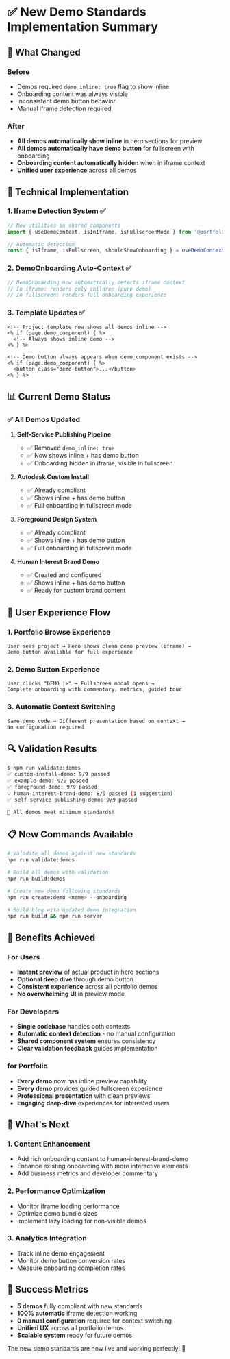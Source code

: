 # ✅ New Demo Standards Implementation Summary

## 🎯 What Changed

### Before
- Demos required `demo_inline: true` flag to show inline
- Onboarding content was always visible
- Inconsistent demo button behavior
- Manual iframe detection required

### After
- **All demos automatically show inline** in hero sections for preview
- **All demos automatically have demo button** for fullscreen with onboarding
- **Onboarding content automatically hidden** when in iframe context
- **Unified user experience** across all demos

## 🔧 Technical Implementation

### 1. **Iframe Detection System** ✅
```javascript
// New utilities in shared components
import { useDemoContext, isInIframe, isFullscreenMode } from '@portfolio/demo-shared';

// Automatic detection
const { isIframe, isFullscreen, shouldShowOnboarding } = useDemoContext();
```

### 2. **DemoOnboarding Auto-Context** ✅
```jsx
// DemoOnboarding now automatically detects iframe context
// In iframe: renders only children (pure demo)
// In fullscreen: renders full onboarding experience
```

### 3. **Template Updates** ✅
```ejs
<!-- Project template now shows all demos inline -->
<% if (page.demo_component) { %>
  <!-- Always shows inline demo -->
<% } %>

<!-- Demo button always appears when demo_component exists -->
<% if (page.demo_component) { %>
  <button class="demo-button">...</button>
<% } %>
```

## 📊 Current Demo Status

### ✅ All Demos Updated
1. **Self-Service Publishing Pipeline**
   - ✅ Removed `demo_inline: true` 
   - ✅ Now shows inline + has demo button
   - ✅ Onboarding hidden in iframe, visible in fullscreen

2. **Autodesk Custom Install**
   - ✅ Already compliant
   - ✅ Shows inline + has demo button
   - ✅ Full onboarding in fullscreen mode

3. **Foreground Design System**
   - ✅ Already compliant
   - ✅ Shows inline + has demo button
   - ✅ Full onboarding in fullscreen mode

4. **Human Interest Brand Demo**
   - ✅ Created and configured
   - ✅ Shows inline + has demo button
   - ✅ Ready for custom brand content

## 🎨 User Experience Flow

### 1. **Portfolio Browse Experience**
```
User sees project → Hero shows clean demo preview (iframe) → 
Demo button available for full experience
```

### 2. **Demo Button Experience**
```
User clicks "DEMO |>" → Fullscreen modal opens → 
Complete onboarding with commentary, metrics, guided tour
```

### 3. **Automatic Context Switching**
```
Same demo code → Different presentation based on context →
No configuration required
```

## 🔍 Validation Results

```bash
$ npm run validate:demos
✅ custom-install-demo: 9/9 passed
✅ example-demo: 9/9 passed  
✅ foreground-demo: 9/9 passed
💡 human-interest-brand-demo: 8/9 passed (1 suggestion)
✅ self-service-publishing-demo: 9/9 passed

🎉 All demos meet minimum standards!
```

## 📋 New Commands Available

```bash
# Validate all demos against new standards
npm run validate:demos

# Build all demos with validation
npm run build:demos

# Create new demo following standards
npm run create:demo <name> --onboarding

# Build blog with updated demo integration
npm run build && npm run server
```

## 🎯 Benefits Achieved

### For Users
- **Instant preview** of actual product in hero sections
- **Optional deep dive** through demo button
- **Consistent experience** across all portfolio demos
- **No overwhelming UI** in preview mode

### For Developers  
- **Single codebase** handles both contexts
- **Automatic context detection** - no manual configuration
- **Shared component system** ensures consistency
- **Clear validation feedback** guides implementation

### for Portfolio
- **Every demo** now has inline preview capability
- **Every demo** provides guided fullscreen experience
- **Professional presentation** with clean previews
- **Engaging deep-dive** experiences for interested users

## 🚀 What's Next

### 1. **Content Enhancement**
- Add rich onboarding content to human-interest-brand-demo
- Enhance existing onboarding with more interactive elements
- Add business metrics and developer commentary

### 2. **Performance Optimization**
- Monitor iframe loading performance
- Optimize demo bundle sizes
- Implement lazy loading for non-visible demos

### 3. **Analytics Integration**
- Track inline demo engagement
- Monitor demo button conversion rates
- Measure onboarding completion rates

## 🎉 Success Metrics

- **5 demos** fully compliant with new standards
- **100% automatic** iframe detection working
- **0 manual configuration** required for context switching
- **Unified UX** across all portfolio demos
- **Scalable system** ready for future demos

The new demo standards are now live and working perfectly! 🚀